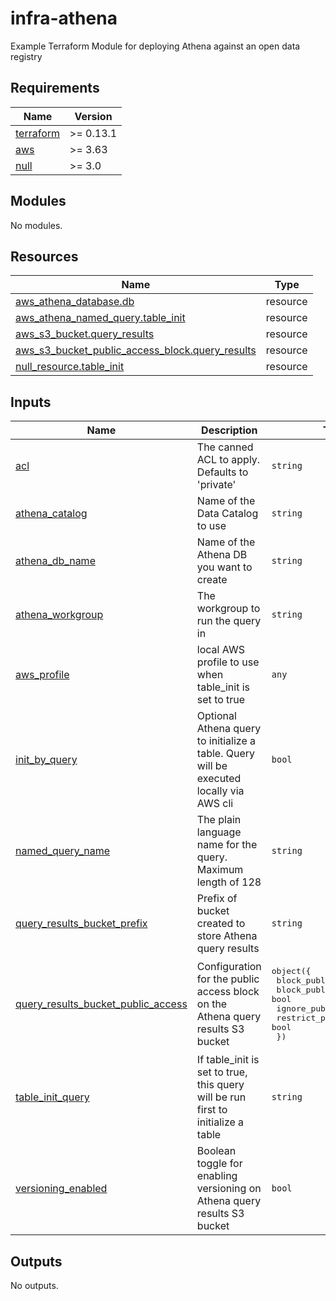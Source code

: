 # infra-athena
Example Terraform Module for deploying Athena against an open data registry

<!-- BEGIN_TF_DOCS -->
## Requirements

| Name | Version |
|------|---------|
| <a name="requirement_terraform"></a> [terraform](#requirement\_terraform) | >= 0.13.1 |
| <a name="requirement_aws"></a> [aws](#requirement\_aws) | >= 3.63 |
| <a name="requirement_null"></a> [null](#requirement\_null) | >= 3.0 |

## Modules

No modules.

## Resources

| Name | Type |
|------|------|
| [aws_athena_database.db](https://registry.terraform.io/providers/hashicorp/aws/latest/docs/resources/athena_database) | resource |
| [aws_athena_named_query.table_init](https://registry.terraform.io/providers/hashicorp/aws/latest/docs/resources/athena_named_query) | resource |
| [aws_s3_bucket.query_results](https://registry.terraform.io/providers/hashicorp/aws/latest/docs/resources/s3_bucket) | resource |
| [aws_s3_bucket_public_access_block.query_results](https://registry.terraform.io/providers/hashicorp/aws/latest/docs/resources/s3_bucket_public_access_block) | resource |
| [null_resource.table_init](https://registry.terraform.io/providers/hashicorp/null/latest/docs/resources/resource) | resource |

## Inputs

| Name | Description | Type | Default | Required |
|------|-------------|------|---------|:--------:|
| <a name="input_acl"></a> [acl](#input\_acl) | The canned ACL to apply. Defaults to 'private' | `string` | `"private"` | no |
| <a name="input_athena_catalog"></a> [athena\_catalog](#input\_athena\_catalog) | Name of the Data Catalog to use | `string` | `"AwsDataCatalog"` | no |
| <a name="input_athena_db_name"></a> [athena\_db\_name](#input\_athena\_db\_name) | Name of the Athena DB you want to create | `string` | `"my_athena_db"` | no |
| <a name="input_athena_workgroup"></a> [athena\_workgroup](#input\_athena\_workgroup) | The workgroup to run the query in | `string` | `"primary"` | no |
| <a name="input_aws_profile"></a> [aws\_profile](#input\_aws\_profile) | local AWS profile to use when table\_init is set to true | `any` | n/a | yes |
| <a name="input_init_by_query"></a> [init\_by\_query](#input\_init\_by\_query) | Optional Athena query to initialize a table. Query will be executed locally via AWS cli | `bool` | `false` | no |
| <a name="input_named_query_name"></a> [named\_query\_name](#input\_named\_query\_name) | The plain language name for the query. Maximum length of 128 | `string` | `"MyAthenaQuery"` | no |
| <a name="input_query_results_bucket_prefix"></a> [query\_results\_bucket\_prefix](#input\_query\_results\_bucket\_prefix) | Prefix of bucket created to store Athena query results | `string` | `"my-athena-query-results"` | no |
| <a name="input_query_results_bucket_public_access"></a> [query\_results\_bucket\_public\_access](#input\_query\_results\_bucket\_public\_access) | Configuration for the public access block on the Athena query results S3 bucket | <pre>object({<br>    block_public_acls       = bool<br>    block_public_policy     = bool<br>    ignore_public_acls      = bool<br>    restrict_public_buckets = bool<br>  })</pre> | <pre>{<br>  "block_public_acls": true,<br>  "block_public_policy": true,<br>  "ignore_public_acls": true,<br>  "restrict_public_buckets": true<br>}</pre> | no |
| <a name="input_table_init_query"></a> [table\_init\_query](#input\_table\_init\_query) | If table\_init is set to true, this query will be run first to initialize a table | `string` | `""` | no |
| <a name="input_versioning_enabled"></a> [versioning\_enabled](#input\_versioning\_enabled) | Boolean toggle for enabling versioning on Athena query results S3 bucket | `bool` | `false` | no |

## Outputs

No outputs.
<!-- END_TF_DOCS -->